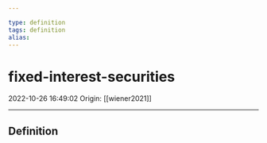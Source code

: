 ```yaml
---

type: definition
tags: definition
alias:
---
```


# fixed-interest-securities

2022-10-26 16:49:02
Origin: [[wiener2021]]

---

## Definition
